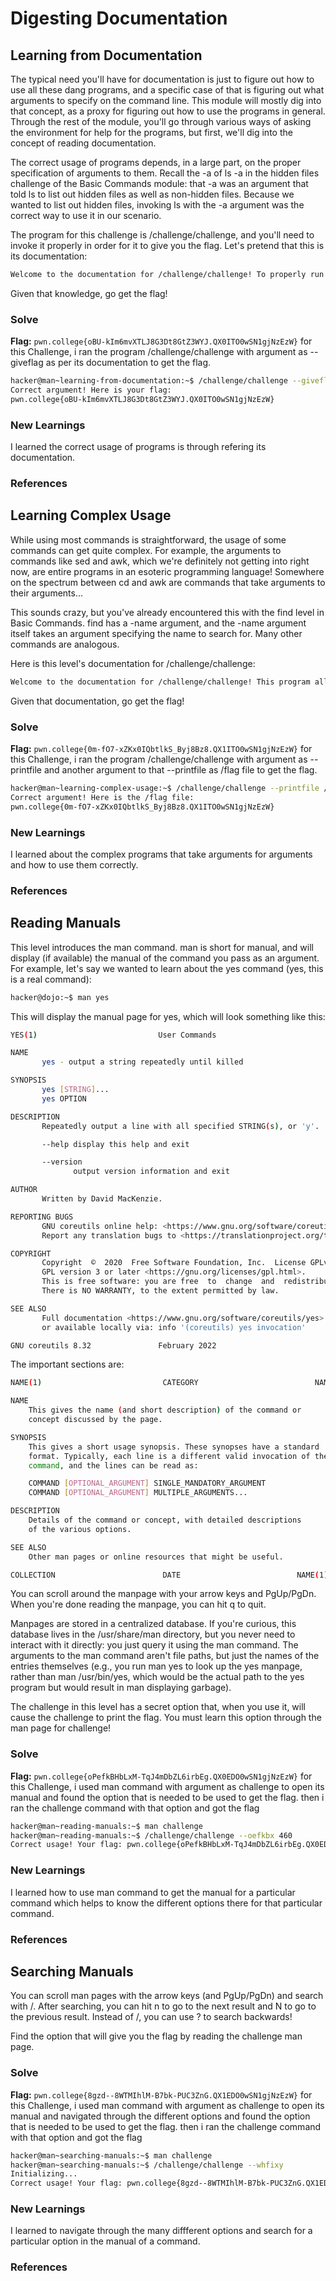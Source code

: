 # Digesting Documentation

## Learning from Documentation
The typical need you'll have for documentation is just to figure out how to use all these dang programs, and a specific case of that is figuring out what arguments to specify on the command line. This module will mostly dig into that concept, as a proxy for figuring out how to use the programs in general. Through the rest of the module, you'll go through various ways of asking the environment for help for the programs, but first, we'll dig into the concept of reading documentation.

The correct usage of programs depends, in a large part, on the proper specification of arguments to them. Recall the -a of ls -a in the hidden files challenge of the Basic Commands module: that -a was an argument that told ls to list out hidden files as well as non-hidden files. Because we wanted to list out hidden files, invoking ls with the -a argument was the correct way to use it in our scenario.

The program for this challenge is /challenge/challenge, and you'll need to invoke it properly in order for it to give you the flag. Let's pretend that this is its documentation:

```bash
Welcome to the documentation for /challenge/challenge! To properly run this program, you will need to pass it the argument of --giveflag. Good luck!
```

Given that knowledge, go get the flag!

### Solve
**Flag:** `pwn.college{oBU-kIm6mvXTLJ8G3Dt8GtZ3WYJ.QX0ITO0wSN1gjNzEzW}`
 for this Challenge, i ran the program /challenge/challenge with argument as --giveflag as per its documentation to get the flag.

```bash 
hacker@man~learning-from-documentation:~$ /challenge/challenge --giveflag
Correct argument! Here is your flag:
pwn.college{oBU-kIm6mvXTLJ8G3Dt8GtZ3WYJ.QX0ITO0wSN1gjNzEzW}
```

### New Learnings
I learned the correct usage of programs is through refering its documentation.

### References

## Learning Complex Usage
While using most commands is straightforward, the usage of some commands can get quite complex. For example, the arguments to commands like sed and awk, which we're definitely not getting into right now, are entire programs in an esoteric programming language! Somewhere on the spectrum between cd and awk are commands that take arguments to their arguments...

This sounds crazy, but you've already encountered this with the find level in Basic Commands. find has a -name argument, and the -name argument itself takes an argument specifying the name to search for. Many other commands are analogous.

Here is this level's documentation for /challenge/challenge:

```bash
Welcome to the documentation for /challenge/challenge! This program allows you to print arbitrary files to the terminal, when given the --printfile argument. The argument to the --printfile argument is the path of the flag to read. For example, /challenge/challenge --printfile /challenge/DESCRIPTION.md will print out the description of the level!
```

Given that documentation, go get the flag!

### Solve
**Flag:** `pwn.college{0m-fO7-xZKx0IQbtlkS_Byj8Bz8.QX1ITO0wSN1gjNzEzW}`
 for this Challenge, i ran the program /challenge/challenge with argument as --printfile and another argument to that --printfile as /flag file to get the flag.

```bash 
hacker@man~learning-complex-usage:~$ /challenge/challenge --printfile /flag
Correct argument! Here is the /flag file:
pwn.college{0m-fO7-xZKx0IQbtlkS_Byj8Bz8.QX1ITO0wSN1gjNzEzW}
```

### New Learnings
I learned about the complex programs that take arguments for arguments and how to use them correctly.
### References

## Reading Manuals
This level introduces the man command. man is short for manual, and will display (if available) the manual of the command you pass as an argument. For example, let's say we wanted to learn about the yes command (yes, this is a real command):

```bash
hacker@dojo:~$ man yes
```
This will display the manual page for yes, which will look something like this:

```bash
YES(1)                           User Commands                          YES(1)

NAME
       yes - output a string repeatedly until killed

SYNOPSIS
       yes [STRING]...
       yes OPTION

DESCRIPTION
       Repeatedly output a line with all specified STRING(s), or 'y'.

       --help display this help and exit

       --version
              output version information and exit

AUTHOR
       Written by David MacKenzie.

REPORTING BUGS
       GNU coreutils online help: <https://www.gnu.org/software/coreutils/>
       Report any translation bugs to <https://translationproject.org/team/>

COPYRIGHT
       Copyright  ©  2020  Free Software Foundation, Inc.  License GPLv3+: GNU
       GPL version 3 or later <https://gnu.org/licenses/gpl.html>.
       This is free software: you are free  to  change  and  redistribute  it.
       There is NO WARRANTY, to the extent permitted by law.

SEE ALSO
       Full documentation <https://www.gnu.org/software/coreutils/yes>
       or available locally via: info '(coreutils) yes invocation'

GNU coreutils 8.32               February 2022                          YES(1)
```

The important sections are:

```bash
NAME(1)                           CATEGORY                          NAME(1)

NAME
	This gives the name (and short description) of the command or
	concept discussed by the page.

SYNOPSIS
	This gives a short usage synopsis. These synopses have a standard
	format. Typically, each line is a different valid invocation of the
	command, and the lines can be read as:

	COMMAND [OPTIONAL_ARGUMENT] SINGLE_MANDATORY_ARGUMENT
	COMMAND [OPTIONAL_ARGUMENT] MULTIPLE_ARGUMENTS...

DESCRIPTION
	Details of the command or concept, with detailed descriptions
	of the various options.

SEE ALSO
	Other man pages or online resources that might be useful.

COLLECTION                        DATE                          NAME(1)
```

You can scroll around the manpage with your arrow keys and PgUp/PgDn. When you're done reading the manpage, you can hit q to quit.

Manpages are stored in a centralized database. If you're curious, this database lives in the /usr/share/man directory, but you never need to interact with it directly: you just query it using the man command. The arguments to the man command aren't file paths, but just the names of the entries themselves (e.g., you run man yes to look up the yes manpage, rather than man /usr/bin/yes, which would be the actual path to the yes program but would result in man displaying garbage).

The challenge in this level has a secret option that, when you use it, will cause the challenge to print the flag. You must learn this option through the man page for challenge!

### Solve
**Flag:** `pwn.college{oPefkBHbLxM-TqJ4mDbZL6irbEg.QX0EDO0wSN1gjNzEzW}`
 for this Challenge, i used man command with argument as challenge to open its manual and found the option that is needed to be used to get the flag. then i ran the challenge command with that option and got the flag

```bash 
hacker@man~reading-manuals:~$ man challenge
hacker@man~reading-manuals:~$ /challenge/challenge --oefkbx 460
Correct usage! Your flag: pwn.college{oPefkBHbLxM-TqJ4mDbZL6irbEg.QX0EDO0wSN1gjNzEzW}
```

### New Learnings
I learned how to use man command to get the manual for a particular command which helps to know the different options there for that particular command.

### References

## Searching Manuals
You can scroll man pages with the arrow keys (and PgUp/PgDn) and search with /. After searching, you can hit n to go to the next result and N to go to the previous result. Instead of /, you can use ? to search backwards!

Find the option that will give you the flag by reading the challenge man page.

### Solve
**Flag:** `pwn.college{8gzd--8WTMIhlM-B7bk-PUC3ZnG.QX1EDO0wSN1gjNzEzW}`
for this Challenge, i used man command with argument as challenge to open its manual and navigated through the different options and found the option that is needed to be used to get the flag. then i ran the challenge command with that option and got the flag

```bash 
hacker@man~searching-manuals:~$ man challenge
hacker@man~searching-manuals:~$ /challenge/challenge --whfixy
Initializing...
Correct usage! Your flag: pwn.college{8gzd--8WTMIhlM-B7bk-PUC3ZnG.QX1EDO0wSN1gjNzEzW}
```

### New Learnings
I learned to navigate through the many diffferent options and search for a particular option in the manual of a command.

### References
